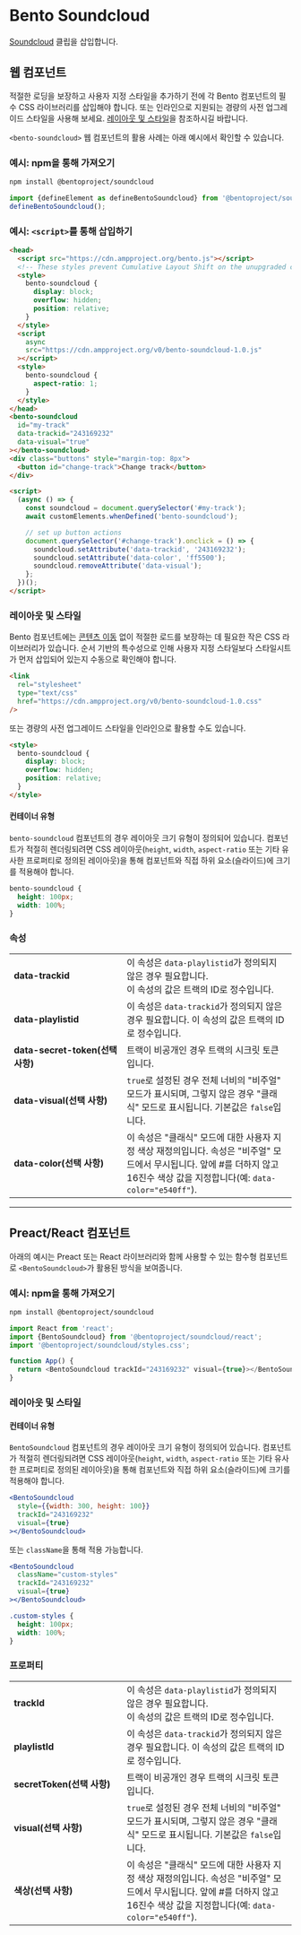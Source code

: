 # Bento Soundcloud

[Soundcloud](https://soundcloud.com) 클립을 삽입합니다.

## 웹 컴포넌트

적절한 로딩을 보장하고 사용자 지정 스타일을 추가하기 전에 각 Bento 컴포넌트의 필수 CSS 라이브러리를 삽입해야 합니다. 또는 인라인으로 지원되는 경량의 사전 업그레이드 스타일을 사용해 보세요. [레이아웃 및 스타일](#layout-and-style)을 참조하시길 바랍니다.

`<bento-soundcloud>` 웹 컴포넌트의 활용 사례는 아래 예시에서 확인할 수 있습니다.

### 예시: npm을 통해 가져오기

```sh
npm install @bentoproject/soundcloud
```

```javascript
import {defineElement as defineBentoSoundcloud} from '@bentoproject/soundcloud';
defineBentoSoundcloud();
```

### 예시: `<script>`를 통해 삽입하기

```html
<head>
  <script src="https://cdn.ampproject.org/bento.js"></script>
  <!-- These styles prevent Cumulative Layout Shift on the unupgraded custom element -->
  <style>
    bento-soundcloud {
      display: block;
      overflow: hidden;
      position: relative;
    }
  </style>
  <script
    async
    src="https://cdn.ampproject.org/v0/bento-soundcloud-1.0.js"
  ></script>
  <style>
    bento-soundcloud {
      aspect-ratio: 1;
    }
  </style>
</head>
<bento-soundcloud
  id="my-track"
  data-trackid="243169232"
  data-visual="true"
></bento-soundcloud>
<div class="buttons" style="margin-top: 8px">
  <button id="change-track">Change track</button>
</div>

<script>
  (async () => {
    const soundcloud = document.querySelector('#my-track');
    await customElements.whenDefined('bento-soundcloud');

    // set up button actions
    document.querySelector('#change-track').onclick = () => {
      soundcloud.setAttribute('data-trackid', '243169232');
      soundcloud.setAttribute('data-color', 'ff5500');
      soundcloud.removeAttribute('data-visual');
    };
  })();
</script>
```

### 레이아웃 및 스타일

Bento 컴포넌트에는 [콘텐츠 이동](https://web.dev/cls/) 없이 적절한 로드를 보장하는 데 필요한 작은 CSS 라이브러리가 있습니다. 순서 기반의 특수성으로 인해 사용자 지정 스타일보다 스타일시트가 먼저 삽입되어 있는지 수동으로 확인해야 합니다.

```html
<link
  rel="stylesheet"
  type="text/css"
  href="https://cdn.ampproject.org/v0/bento-soundcloud-1.0.css"
/>
```

또는 경량의 사전 업그레이드 스타일을 인라인으로 활용할 수도 있습니다.

```html
<style>
  bento-soundcloud {
    display: block;
    overflow: hidden;
    position: relative;
  }
</style>
```

#### 컨테이너 유형

`bento-soundcloud` 컴포넌트의 경우 레이아웃 크기 유형이 정의되어 있습니다. 컴포넌트가 적절히 렌더링되려면 CSS 레이아웃(`height`, `width`, `aspect-ratio` 또는 기타 유사한 프로퍼티로 정의된 레이아웃)을 통해 컴포넌트와 직접 하위 요소(슬라이드)에 크기를 적용해야 합니다.

```css
bento-soundcloud {
  height: 100px;
  width: 100%;
}
```

### 속성

<table>
  <tr>
    <td width="40%"><strong>data-trackid</strong></td>
    <td>이 속성은 <code>data-playlistid</code>가 정의되지 않은 경우 필요합니다.<br> 이 속성의 값은 트랙의 ID로 정수입니다.</td>
  </tr>
  <tr>
    <td width="40%"><strong>data-playlistid</strong></td>
    <td>이 속성은 <code>data-trackid</code>가 정의되지 않은 경우 필요합니다. 이 속성의 값은 트랙의 ID로 정수입니다.</td>
  </tr>
  <tr>
    <td width="40%"><strong>data-secret-token(선택 사항)</strong></td>
    <td>트랙이 비공개인 경우 트랙의 시크릿 토큰입니다.</td>
  </tr>
  <tr>
    <td width="40%"><strong>data-visual(선택 사항)</strong></td>
    <td>
<code>true</code>로 설정된 경우 전체 너비의 "비주얼" 모드가 표시되며, 그렇지 않은 경우 "클래식" 모드로 표시됩니다. 기본값은 <code>false</code>입니다.</td>
  </tr>
  <tr>
    <td width="40%"><strong>data-color(선택 사항)</strong></td>
    <td>이 속성은 "클래식" 모드에 대한 사용자 지정 색상 재정의입니다. 속성은 "비주얼" 모드에서 무시됩니다. 앞에 #를 더하지 않고 16진수 색상 값을 지정합니다(예: <code>data-color="e540ff"</code>).</td>
  </tr>
</table>

---

## Preact/React 컴포넌트

아래의 예시는 Preact 또는 React 라이브러리와 함께 사용할 수 있는 함수형 컴포넌트로 `<BentoSoundcloud>`가 활용된 방식을 보여줍니다.

### 예시: npm을 통해 가져오기

```sh
npm install @bentoproject/soundcloud
```

```javascript
import React from 'react';
import {BentoSoundcloud} from '@bentoproject/soundcloud/react';
import '@bentoproject/soundcloud/styles.css';

function App() {
  return <BentoSoundcloud trackId="243169232" visual={true}></BentoSoundcloud>;
}
```

### 레이아웃 및 스타일

#### 컨테이너 유형

`BentoSoundcloud` 컴포넌트의 경우 레이아웃 크기 유형이 정의되어 있습니다. 컴포넌트가 적절히 렌더링되려면 CSS 레이아웃(`height`, `width`, `aspect-ratio` 또는 기타 유사한 프로퍼티로 정의된 레이아웃)을 통해 컴포넌트와 직접 하위 요소(슬라이드)에 크기를 적용해야 합니다.

```jsx
<BentoSoundcloud
  style={{width: 300, height: 100}}
  trackId="243169232"
  visual={true}
></BentoSoundcloud>
```

또는 `className`을 통해 적용 가능합니다.

```jsx
<BentoSoundcloud
  className="custom-styles"
  trackId="243169232"
  visual={true}
></BentoSoundcloud>
```

```css
.custom-styles {
  height: 100px;
  width: 100%;
}
```

### 프로퍼티

<table>
  <tr>
    <td width="40%"><strong>trackId</strong></td>
    <td>이 속성은 <code>data-playlistid</code>가 정의되지 않은 경우 필요합니다.<br> 이 속성의 값은 트랙의 ID로 정수입니다.</td>
  </tr>
  <tr>
    <td width="40%"><strong>playlistId</strong></td>
    <td>이 속성은 <code>data-trackid</code>가 정의되지 않은 경우 필요합니다. 이 속성의 값은 트랙의 ID로 정수입니다.</td>
  </tr>
  <tr>
    <td width="40%"><strong>secretToken(선택 사항)</strong></td>
    <td>트랙이 비공개인 경우 트랙의 시크릿 토큰입니다.</td>
  </tr>
  <tr>
    <td width="40%"><strong>visual(선택 사항)</strong></td>
    <td>
<code>true</code>로 설정된 경우 전체 너비의 "비주얼" 모드가 표시되며, 그렇지 않은 경우 "클래식" 모드로 표시됩니다. 기본값은 <code>false</code>입니다.</td>
  </tr>
  <tr>
    <td width="40%"><strong>색상(선택 사항)</strong></td>
    <td>이 속성은 "클래식" 모드에 대한 사용자 지정 색상 재정의입니다. 속성은 "비주얼" 모드에서 무시됩니다. 앞에 #를 더하지 않고 16진수 색상 값을 지정합니다(예: <code>data-color="e540ff"</code>).</td>
  </tr>
</table>
